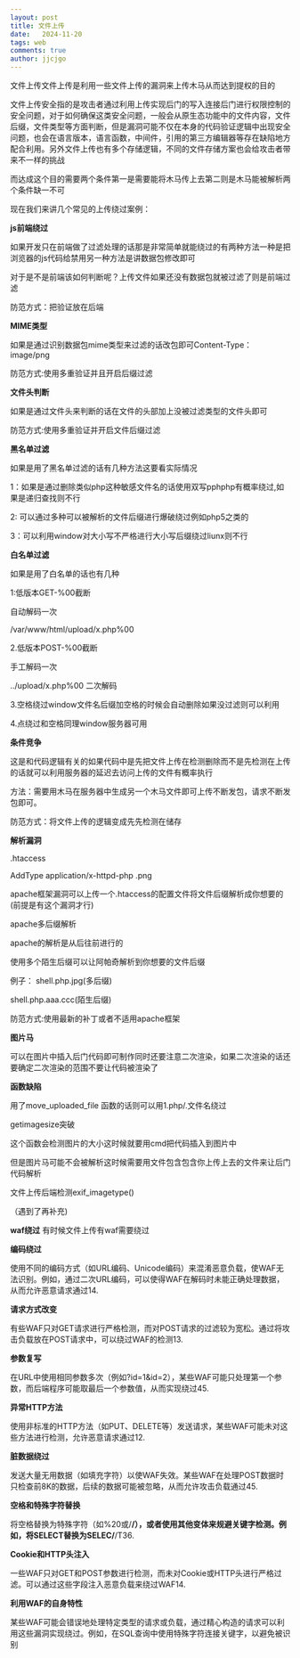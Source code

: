 ```yaml
---
layout: post
title: 文件上传
date:   2024-11-20
tags: web
comments: true
author: jjcjgo
---
```

 
文件上传文件上传是利用一些文件上传的漏洞来上传木马从而达到提权的目的     


文件上传安全指的是攻击者通过利用上传实现后门的写入连接后门进行权限控制的安全问题，对于如何确保这类安全问题，一般会从原生态功能中的文件内容，文件后缀，文件类型等方面判断，但是漏洞可能不仅在本身的代码验证逻辑中出现安全问题，也会在语言版本，语言函数，中间件，引用的第三方编辑器等存在缺陷地方配合利用。另外文件上传也有多个存储逻辑，不同的文件存储方案也会给攻击者带来不一样的挑战


而达成这个目的需要两个条件第一是需要能将木马传上去第二则是木马能被解析两个条件缺一不可     


现在我们来讲几个常见的上传绕过案例：        



**js前端绕过**      



如果开发只在前端做了过滤处理的话那是非常简单就能绕过的有两种方法一种是把浏览器的js代码给禁用另一种方法是讲数据包修改即可    

对于是不是前端该如何判断呢？上传文件如果还没有数据包就被过滤了则是前端过滤      

防范方式：把验证放在后端

**MIME类型**   


如果是通过识别数据包mime类型来过滤的话改包即可Content-Type：image/png

防范方式:使用多重验证并且开启后缀过滤


**文件头判断** 

如果是通过文件头来判断的话在文件的头部加上没被过滤类型的文件头即可

防范方式:使用多重验证并开启文件后缀过滤



**黑名单过滤**


如果是用了黑名单过滤的话有几种方法这要看实际情况     

1：如果是通过删除类似php这种敏感文件名的话使用双写pphphp有概率绕过,如果是递归查找则不行

2: 可以通过多种可以被解析的文件后缀进行爆破绕过例如php5之类的     

3：可以利用window对大小写不严格进行大小写后缀绕过liunx则不行



**白名单过滤**

如果是用了白名单的话也有几种     

1:低版本GET-%00截断     


自动解码一次     


/var/www/html/upload/x.php%00      


2.低版本POST-%00截断       

手工解码一次     

../upload/x.php%00 二次解码

3.空格绕过window文件名后缀加空格的时候会自动删除如果没过滤则可以利用   


4.点绕过和空格同理window服务器可用


**条件竞争**   


这是和代码逻辑有关的如果代码中是先把文件上传在检测删除而不是先检测在上传的话就可以利用服务器的延迟去访问上传的文件有概率执行     

方法：需要用木马在服务器中生成另一个木马文件即可上传不断发包，请求不断发包即可。

防范方式：将文件上传的逻辑变成先先检测在储存

  **解析漏洞**

  .htaccess

  
AddType application/x-httpd-php .png

  apache框架漏洞可以上传一个.htaccess的配置文件将文件后缀解析成你想要的(前提是有这个漏洞才行)

apache多后缀解析     


apache的解析是从后往前进行的  

使用多个陌生后缀可以让阿帕奇解析到你想要的文件后缀  


例子： shell.php.jpg(多后缀)


shell.php.aaa.ccc(陌生后缀)

防范方式:使用最新的补丁或者不适用apache框架

**图片马**

可以在图片中插入后门代码即可制作同时还要注意二次渲染，如果二次渲染的话还要确定二次渲染的范围不要让代码被渲染了     


**函数缺陷**


用了move_uploaded_file 函数的话则可以用1.php/.文件名绕过    


getimagesize突破    


这个函数会检测图片的大小这时候就要用cmd把代码插入到图片中    

但是图片马可能不会被解析这时候需要用文件包含包含你上传上去的文件来让后门代码解析


文件上传后端检测exif_imagetype()     

（遇到了再补充)    


**waf绕过**
有时候文件上传有waf需要绕过     

**编码绕过**   

使用不同的编码方式（如URL编码、Unicode编码）来混淆恶意负载，使WAF无法识别。例如，通过二次URL编码，可以使得WAF在解码时未能正确处理数据，从而允许恶意请求通过14.

**请求方式改变**   

有些WAF只对GET请求进行严格检测，而对POST请求的过滤较为宽松。通过将攻击负载放在POST请求中，可以绕过WAF的检测13.   

**参数复写**    


在URL中使用相同参数多次（例如?id=1&id=2），某些WAF可能只处理第一个参数，而后端程序可能取最后一个参数值，从而实现绕过45.   


**异常HTTP方法**    


使用非标准的HTTP方法（如PUT、DELETE等）发送请求，某些WAF可能未对这些方法进行检测，允许恶意请求通过12.   

**脏数据绕过**

发送大量无用数据（如填充字符）以使WAF失效。某些WAF在处理POST数据时只检查前8K的数据，后续的数据可能被忽略，从而允许攻击负载通过45.


**空格和特殊字符替换**


将空格替换为特殊字符（如%20或/**/），或者使用其他变体来规避关键字检测。例如，将SELECT替换为SELEC/**/T36.


**Cookie和HTTP头注入**


一些WAF只对GET和POST参数进行检测，而未对Cookie或HTTP头进行严格过滤。可以通过这些字段注入恶意负载来绕过WAF14.


**利用WAF的自身特性**


某些WAF可能会错误地处理特定类型的请求或负载，通过精心构造的请求可以利用这些漏洞实现绕过。例如，在SQL查询中使用特殊字符连接关键字，以避免被识别







